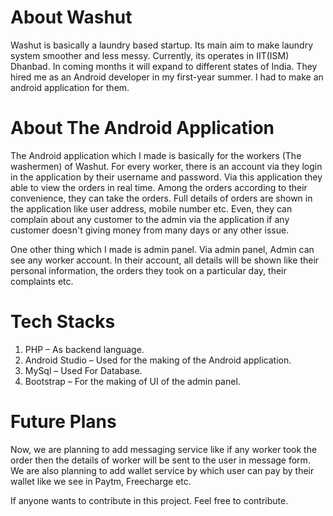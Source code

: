 # About Washut

Washut is basically a laundry based startup. Its main aim to make laundry system smoother and less messy.  Currently, its operates in IIT(ISM) Dhanbad. In coming months it will expand to different states of India. They hired me as an Android developer in my first-year summer. I had to make an android application for them. 

# About The Android Application

The Android application which I made is basically for the workers (The washermen)  of Washut. For every worker, there is an account via they login in the application by their username and password.  Via this application they able to view the orders in real time. Among the orders according to their convenience, they can take the orders. Full details of orders are shown in the application like user address, mobile number etc.  Even, they can complain about any customer to the admin via the application if any customer doesn't giving money from many days or any other issue.

One other thing which I made is admin panel. Via admin panel, Admin can see any worker account. In their account, all details will be shown like their personal information, the orders they took on a particular day, their complaints etc.

# Tech Stacks

1. PHP – As backend language.
2. Android Studio – Used for the making of the Android application.
3. MySql – Used For Database.
4. Bootstrap – For the making of UI of the admin panel.

# Future Plans

Now, we are planning to add messaging service like if any worker took the order then the details of worker will be sent to the user in message form.  We are also planning to add wallet service by which user can pay by their wallet like we see in Paytm, Freecharge etc.

If anyone wants to contribute in this project. Feel free to contribute.
